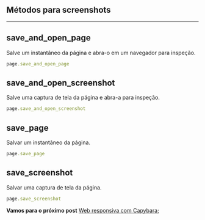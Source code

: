 ## Métodos para screenshots
-------------------------------------------------------------------------------

## save_and_open_page
Salve um instantâneo da página e abra-o em um navegador para inspeção.

```ruby
page.save_and_open_page
```

## save_and_open_screenshot
Salve uma captura de tela da página e abra-a para inspeção.

```ruby
page.save_and_open_screenshot
```

## save_page
Salvar um instantâneo da página.

```ruby
page.save_page
```

## save_screenshot
Salvar uma captura de tela da página.

```ruby
page.save_screenshot
```

**Vamos para o próximo post** [Web responsiva com Capybara](https://github.com/amaxsilva/Automacao_Ruby/blob/master/tests/Capybara/11-web_responsiva_capybara.md);
